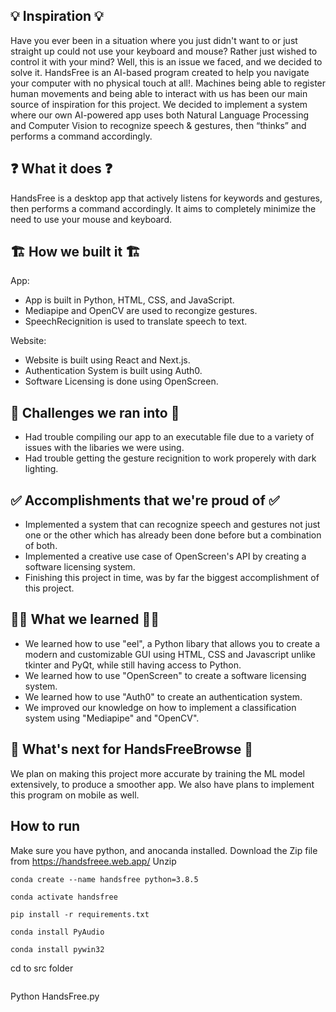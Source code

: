 ## 💡 Inspiration 💡
Have you ever been in a situation where you just didn't want to or just straight up could not use your keyboard and mouse? Rather just wished to control it with your mind? Well, this is an issue we faced, and we decided to solve it. HandsFree is an AI-based program created to help you navigate your computer with no physical touch at all!. Machines being able to register human movements and being able to interact with us has been our main source of inspiration for this project. We decided to implement a system where our own AI-powered app uses both Natural Language Processing and Computer Vision to recognize speech & gestures, then “thinks” and performs a command accordingly.

## ❓ What it does ❓
HandsFree is a desktop app that actively listens for keywords and gestures, then performs a command accordingly. It aims to completely minimize the need to use your mouse and keyboard.

## 🏗️ How we built it 🏗️


App:
- App is built in Python, HTML, CSS, and JavaScript.
- Mediapipe and OpenCV are used to recongize gestures.
- SpeechRecignition is used to translate speech to text.

Website:
- Website is built using React and Next.js.
- Authentication System is built using Auth0.
- Software Licensing is done using OpenScreen.
 
## 🚧 Challenges we ran into 🚧
- Had trouble compiling our app to an executable file due to a variety of issues with the libaries we were using.
- Had trouble getting the gesture recignition to work properely with dark lighting.
 
## ✅ Accomplishments that we're proud of ✅
- Implemented a system that can recognize speech and gestures not just one or the other which has already been done before but a combination of both. 
- Implemented a creative use case of OpenScreen's API by creating a software licensing system.
- Finishing this project in time, was by far the biggest accomplishment of this project.

## 🙋‍♂️ What we learned 🙋‍♂️
- We learned how to use "eel", a Python libary that allows you to create a modern and customizable GUI using HTML, CSS and Javascript unlike tkinter and PyQt, while still having access to Python.
- We learned how to use "OpenScreen" to create a software licensing system.
- We learned how to use "Auth0" to create an authentication system.
- We improved our knowledge on how to implement a classification system using "Mediapipe" and "OpenCV".
## 💭 What's next for HandsFreeBrowse 💭
We plan on making this project more accurate by training the ML model extensively, to produce a smoother app. We also have plans to implement this program on mobile as well.

## How to run
Make sure you have python, and anocanda installed.
Download the Zip file from https://handsfreee.web.app/
Unzip
```
conda create --name handsfree python=3.8.5
```
```
conda activate handsfree
```
```
pip install -r requirements.txt
```
```
conda install PyAudio
```
```
conda install pywin32
```
cd to src folder
```
```
Python HandsFree.py
```

